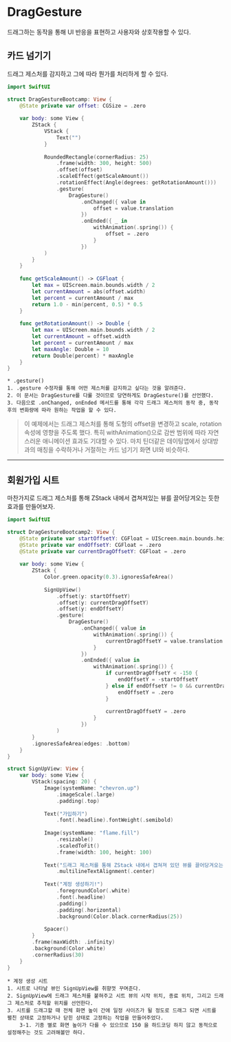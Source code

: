 #  DragGesture
드래그하는 동작을 통해 UI 반응을 표현하고 사용자와 상호작용할 수 있다.

## 카드 넘기기
드래그 제스처를 감지하고 그에 따라 뭔가를 처리하게 할 수 있다.

```Swift
import SwiftUI

struct DragGestureBootcamp: View {
    @State private var offset: CGSize = .zero
    
    var body: some View {
        ZStack {
            VStack {
                Text("")
            }
            
            RoundedRectangle(cornerRadius: 25)
                .frame(width: 300, height: 500)
                .offset(offset)
                .scaleEffect(getScaleAmount())
                .rotationEffect(Angle(degrees: getRotationAmount()))
                .gesture(
                    DragGesture()
                        .onChanged({ value in
                            offset = value.translation
                        })
                        .onEnded({ _ in
                            withAnimation(.spring()) {
                                offset = .zero
                            }
                        })
            )
        }
    }
    
    func getScaleAmount() -> CGFloat {
        let max = UIScreen.main.bounds.width / 2
        let currentAmount = abs(offset.width)
        let percent = currentAmount / max
        return 1.0 - min(percent, 0.5) * 0.5
    }
    
    func getRotationAmount() -> Double {
        let max = UIScreen.main.bounds.width / 2
        let currentAmount = offset.width
        let percent = currentAmount / max
        let maxAngle: Double = 10
        return Double(percent) * maxAngle
    }
}
```

    * .gesture()
    1. .gesture 수정자를 통해 어떤 제스처를 감지하고 싶다는 것을 알려준다.
    2. 이 문서는 DragGesture를 다룰 것이므로 당연하게도 DragGesture()를 선언했다.
    3. 다음으로 .onChanged, onEnded 메서드를 통해 각각 드래그 제스처의 동작 중, 동작 후의 변화량에 따라 원하는 작업을 할 수 있다.
> 이 예제에서는 드래그 제스처를 통해 도형의 offset을 변경하고 scale, rotation 속성에 영향을 주도록 했다.
> 특히 withAnimation()으로 감싼 범위에 따라 자연스러운 애니메이션 효과도 기대할 수 있다.
> 마치 틴더같은 데이팅앱에서 상대방과의 매칭을 수락하거나 거절하는 카드 넘기기 화면 UI와 비슷하다.

-------------------------------------------------------

## 회원가입 시트
마찬가지로 드래그 제스처를 통해 ZStack 내에서 겹쳐져있는 뷰를 끌어당겨오는 듯한 효과를 만들어보자.

```Swift
import SwiftUI

struct DragGestureBootcamp2: View {
    @State private var startOffsetY: CGFloat = UIScreen.main.bounds.height * 0.83
    @State private var endOffsetY: CGFloat = .zero
    @State private var currentDragOffsetY: CGFloat = .zero
    
    var body: some View {
        ZStack {
            Color.green.opacity(0.3).ignoresSafeArea()
            
            SignUpView()
                .offset(y: startOffsetY)
                .offset(y: currentDragOffsetY)
                .offset(y: endOffsetY)
                .gesture(
                    DragGesture()
                        .onChanged({ value in
                            withAnimation(.spring()) {
                                currentDragOffsetY = value.translation.height
                            }
                        })
                        .onEnded({ value in
                            withAnimation(.spring()) {
                                if currentDragOffsetY < -150 {
                                    endOffsetY = -startOffsetY
                                } else if endOffsetY != 0 && currentDragOffsetY > 150 {
                                    endOffsetY = .zero
                                }
                                
                                currentDragOffsetY = .zero
                            }
                        })
                )
        }
        .ignoresSafeArea(edges: .bottom)
    }
}

struct SignUpView: View {
    var body: some View {
        VStack(spacing: 20) {
            Image(systemName: "chevron.up")
                .imageScale(.large)
                .padding(.top)
            
            Text("가입하기")
                .font(.headline).fontWeight(.semibold)
            
            Image(systemName: "flame.fill")
                .resizable()
                .scaledToFit()
                .frame(width: 100, height: 100)
            
            Text("드래그 제스처를 통해 ZStack 내에서 겹쳐져 있던 뷰를 끌어당겨오는 듯한 효과를 줄 수 있습니다.\n이 뷰는 회원가입을 위한 계정 생성 단계를 시트처럼 표현한 예제입니다.")
                .multilineTextAlignment(.center)
            
            Text("계정 생성하기!")
                .foregroundColor(.white)
                .font(.headline)
                .padding()
                .padding(.horizontal)
                .background(Color.black.cornerRadius(25))
            
            Spacer()
        }
        .frame(maxWidth: .infinity)
        .background(Color.white)
        .cornerRadius(30)
    }
}
```

    * 계정 생성 시트
    1. 시트로 나타날 뷰인 SignUpView를 취향껏 꾸며준다.
    2. SignUpView에 드래그 제스처를 붙혀주고 시트 뷰의 시작 위치, 종료 위치, 그리고 드래그 제스처로 추적할 위치를 선언한다.
    3. 시트를 드래그할 때 전체 화면 높이 간에 일정 사이즈가 될 정도로 드래그 되면 시트를 펼친 상태로 고정하거나 닫힌 상태로 고정하는 작업을 만들어주었다.
        3-1. 기종 별로 화면 높이가 다를 수 있으므로 150 을 하드코딩 하지 않고 동적으로 설정해주는 것도 고려해볼만 하다.
